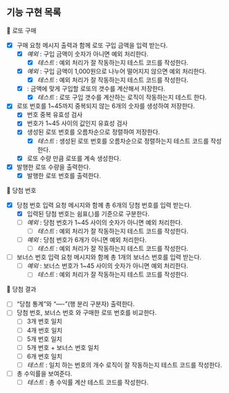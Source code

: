 ## 기능 구현 목록

<aside>
📌 로또 구매

</aside>

- [x]  구매 요청 메시지 출력과 함께 로또 구입 금액을 입력 받는다.
    - [x]  *예외* : 구입 금액이 숫자가 아니면 예외 처리한다.
        - [x]  *테스트* : 예외 처리가 잘 작동하는지 테스트 코드를 작성한다.
    - [x]  *예외* : 구입 금액이 1,000원으로 나누어 떨어지지 않으면 예외 처리한다.
        - [x]  *테스트* : 예외 처리가 잘 작동하는지 테스트 코드를 작성한다.
    - [x] : 금액에 맞게 구입할 로또의 갯수를 계산해서 저장한다.
        - [x] *테스트* : 로또 구입 갯수를 계산하는 로직이 작동하는지 테스트 한다.
- [x]  로또 번호를 1~45까지 중복되지 않는 6개의 숫자를 생성하여 저장한다.
    - [x]  번호 중복 유효성 검사
    - [x]  번호가 1~45 사이의 값인지 유효성 검사
    - [x]  생성된 로또 번호를 오름차순으로 정렬하여 저장한다.
        - [x]  *테스트* : 생성된 로또 번호를 오름차순으로 정렬하는지 테스트 코드를 작성한다.
    - [x]  로또 수량 만큼 로또를 계속 생성한다.
- [x]  발행한 로또 수량을 출력한다.
    - [x]  발행한 로또 번호를 출력한다.

<aside>
📌 당첨 번호

</aside>

- [x]  당첨 번호 입력 요청 메시지와 함께 총 6개의 당첨 번호를 입력 받는다.
    - [x]  입력된 당첨 번호는 쉼표(,)를 기준으로 구분한다.
    - [ ]  *예외* : 당첨 번호가 1~45 사이의 숫자가 아니면 예외 처리한다.
        - [ ]  *테스트* : 예외 처리가 잘 작동하는지 테스트 코드를 작성한다.
    - [ ]  *예외* : 당첨 번호가 6개가 아니면 예외 처리한다.
        - [ ]  *테스트* : 예외 처리가 잘 작동하는지 테스트 코드를 작성한다.
- [ ]  보너스 번호 입력 요청 메시지와 함께 총 1개의 보너스 번호를 입력 받는다.
    - [ ]  *예외* : 보너스 번호가 1~45 사이의 숫자가 아니면 예외 처리한다.
        - [ ]  *테스트* : 예외 처리가 잘 작동하는지 테스트 코드를 작성한다.

<aside>
📌 당첨 결과

</aside>

- [ ]  “당첨 통계”와 “—-”(행 분리 구분자) 출력한다.
- [ ]  당첨 번호, 보너스 번호 와 구매한 로또 번호를 비교한다.
    - [ ]  3개 번호 일치
    - [ ]  4개 번호 일치
    - [ ]  5개 번호 일치
    - [ ]  5개 번호 + 보너스 번호 일치
    - [ ]  6개 번호 일치
    - [ ]  *테스트* : 일치 하는 번호의 개수 로직이 잘 작동하는지 테스트 코드를 작성한다.
- [ ]  총 수익률을 보여준다.
    - [ ]  *테스트* : 총 수익률 계산 테스트 코드를 작성한다.